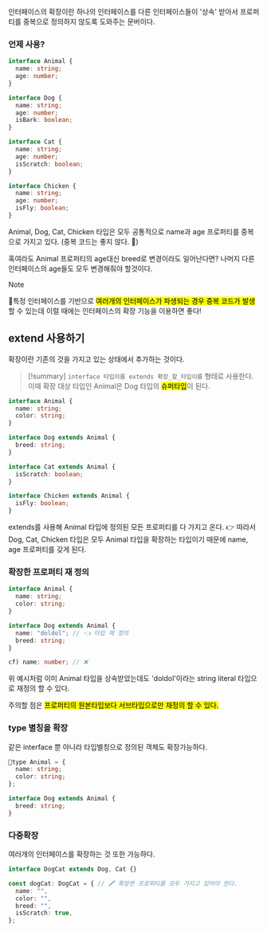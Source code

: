 
인터페이스의 확장이란 하나의 인터페이스를 다른 인터페이스들이 '상속' 받아서 프로퍼티를 중복으로 정의하지 않도록 도와주는 문버이다.

### 언제 사용?

```typescript
interface Animal {
  name: string;
  age: number;
}

interface Dog {
  name: string;
  age: number;
  isBark: boolean;
}

interface Cat {
  name: string;
  age: number;
  isScratch: boolean;
}

interface Chicken {
  name: string;
  age: number;
  isFly: boolean;
}
```

Animal, Dog, Cat, Chicken 타입은 모두 공통적으로 name과 age 프로퍼티를 중복으로 가지고 있다. (중복 코드는 좋지 않다. 🤔)

혹여라도 Animal 프로퍼티의 age대신 breed로 변경이라도 일어난다면? 나머지 다른 인터페이스의 age들도 모두 변경해줘야 할것이다.


> [!note] 
> 특정 인터페이스를 기반으로 <mark class="hltr-cyan">여러개의 인터페이스가 파생되는 경우 중복 코드가 발생</mark>할 수 있는데 이럴 때에는 인터페이스의 확장 기능을 이용하면 좋다!

## extend 사용하기

확장이란 기존의 것을 가지고 있는 상태에서 추가하는 것이다.

> [!summary] 
> `interface 타입이름 extends 확장_할_타입이름` 형태로 사용한다.
> 이때 확장 대상 타입인 Animal은 Dog 타입의 <mark class="hltr-yellow">슈퍼타입</mark>이 된다.

```typescript
interface Animal {
  name: string;
  color: string;
}

interface Dog extends Animal {
  breed: string;
}

interface Cat extends Animal {
  isScratch: boolean;
}

interface Chicken extends Animal {
  isFly: boolean;
}
```

extends를 사용해 Animal 타입에 정의된 모든 프로퍼티를 다 가지고 온다. 
👉 따라서 Dog, Cat, Chicken 타입은 모두 Animal 타입을 확장하는 타입이기 때문에 name, age 프로퍼티를 갖게 된다.

### 확장한 프로퍼티 재 정의

```typescript
interface Animal {
  name: string;
  color: string;
}

interface Dog extends Animal {
  name: "doldol"; // 👈 타입 재 정의
  breed: string;
}

cf) name: number; // ❌

```

위 예시처럼 이미 Animal 타입을 상속받았는데도 'doldol'이라는 string literal 타입으로 재정의 할 수 있다.

주의할 점은 <mark class="hltr-pink">프로퍼티의 원본타입보다 서브타입으로만 재정의 할 수 있다.</mark>

### type 별칭을 확장

같은 interface 뿐 아니라 타입별칭으로 정의된 객체도 확장가능하다.
```typescript
🌟type Animal = {
  name: string;
  color: string;
};

interface Dog extends Animal {
  breed: string;
}
```

### 다중확장

여러개의 인터페이스를 확장하는 것 또한 가능하다.
```typescript
interface DogCat extends Dog, Cat {}

const dogCat: DogCat = { // 🖍️ 확장한 프로퍼티를 모두 가지고 있어야 한다.
  name: "",
  color: "",
  breed: "",
  isScratch: true, 
};
```